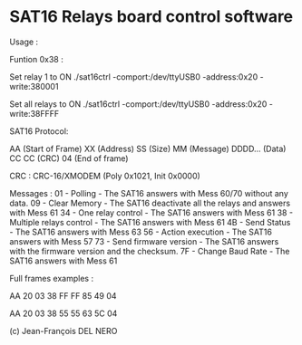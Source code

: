 # SAT16 Relays board control software

Usage :

Funtion 0x38 :

Set relay 1 to ON
./sat16ctrl -comport:/dev/ttyUSB0 -address:0x20 -write:380001

Set all relays to ON
./sat16ctrl -comport:/dev/ttyUSB0 -address:0x20 -write:38FFFF

SAT16 Protocol:

AA (Start of Frame) XX (Address) SS (Size) MM (Message) DDDD... (Data) CC CC (CRC) 04 (End of frame)

CRC : CRC-16/XMODEM (Poly 0x1021, Init 0x0000)

Messages :
01 - Polling - The SAT16 answers with Mess 60/70 without any data.
09 - Clear Memory - The SAT16 deactivate all the relays and answers with Mess 61
34 - One relay control - The SAT16 answers with Mess 61
38 - Multiple relays control - The SAT16 answers with Mess 61
4B - Send Status - The SAT16 answers with Mess 63
56 - Action execution - The SAT16 answers with Mess 57
73 - Send firmware version - The SAT16 answers with the firmware version and the checksum.
7F - Change Baud Rate - The SAT16 answers with Mess 61

Full frames examples :

AA 20 03 38 FF FF 85 49 04

AA 20 03 38 55 55 63 5C 04

(c) Jean-François DEL NERO
